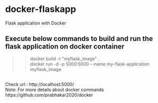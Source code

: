 # docker-flaskapp
Flask application with Docker

Execute below commands to build and run the flask application on docker container
-------
>> docker build -t "myflask_image" .<br/>
>> docker run -d -p 5000:5000 --name my-flask-application myflask_image
<br/>
Check url : http://localhost:5000/
<br/>
Note: For more details about docker commands https://github.com/prabhakar2020/docker
